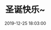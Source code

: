 ---
title: 圣诞快乐~
date: 2019-12-25 18:03:00
categories:
- 图片
tags:
- 节日祝福
description: 图片来自于<a href="https://weibo.com/p/1005051720171447" target="_blank">quanmmmmm</a><br/>“节日祝福～”
photos: 
- https://s2.ax1x.com/2019/12/25/lF2aPP.jpg
---